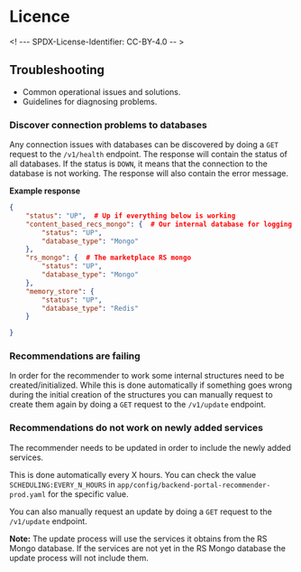 # Licence

<! --- SPDX-License-Identifier: CC-BY-4.0  -- >

## Troubleshooting

- Common operational issues and solutions.
- Guidelines for diagnosing problems.

### Discover connection problems to databases

Any connection issues with databases can be discovered by doing a `GET` request to the `/v1/health` endpoint. The response will contain the status of all databases. If the status is `DOWN`, it means that the connection to the database is not working. The response will also contain the error message.

**Example response**

```json
{
    "status": "UP",  # Up if everything below is working
    "content_based_recs_mongo": {  # Our internal database for logging recommendations
        "status": "UP",
        "database_type": "Mongo"
    },
    "rs_mongo": {  # The marketplace RS mongo
        "status": "UP",
        "database_type": "Mongo"
    },
    "memory_store": {
        "status": "UP",
        "database_type": "Redis"
    }

}
```



### Recommendations are failing

In order for the recommender to work some internal structures need to be created/initialized. While this is done automatically if something goes wrong during the initial creation of the structures you can manually request to create them again by doing a `GET` request to the `/v1/update` endpoint.


### Recommendations do not work on newly added services

The recommender needs to be updated in order to include the newly added services. 

This is done automatically every X hours. You can check the value `SCHEDULING:EVERY_N_HOURS` in `app/config/backend-portal-recommender-prod.yaml` for the specific value.

You can also manually request an update by doing a `GET` request to the `/v1/update` endpoint.

**Note:** The update process will use the services it obtains from the RS Mongo database. If the services are not yet in the RS Mongo database the update process will not include them.
